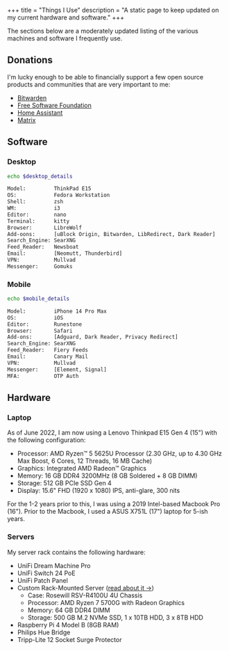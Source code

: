 +++
title = "Things I Use"
description = "A static page to keep updated on my current hardware and software."
+++

The sections below are a moderately updated listing of the various machines and 
software I frequently use.

## Donations

I'm lucky enough to be able to financially support a few open source products 
and communities that are very important to me:

- [Bitwarden](https://bitwarden.com)
- [Free Software Foundation](https://www.fsf.org)
- [Home Assistant](https://www.home-assistant.io)
- [Matrix](https://matrix.org)

## Software

### Desktop

```bash
echo $desktop_details
```

```bash
Model:         ThinkPad E15
OS:            Fedora Workstation
Shell:         zsh
WM:            i3
Editor:        nano
Terminal:      kitty
Browser:       LibreWolf
Add-oons:      [uBlock Origin, Bitwarden, LibRedirect, Dark Reader]
Search_Engine: SearXNG
Feed_Reader:   Newsboat
Email:         [Neomutt, Thunderbird]
VPN:           Mullvad
Messenger:     Gomuks
```

### Mobile

```bash
echo $mobile_details
```

```bash
Model:         iPhone 14 Pro Max
OS:            iOS
Editor:        Runestone
Browser:       Safari
Add-ons:       [Adguard, Dark Reader, Privacy Redirect]
Search_Engine: SearXNG
Feed_Reader:   Fiery Feeds
Email:         Canary Mail
VPN:           Mullvad
Messenger:     [Element, Signal]
MFA:           OTP Auth
```

## Hardware

### Laptop

As of June 2022, I am now using a Lenovo Thinkpad E15 Gen 4 (15") with the 
following configuration:

- Processor: AMD Ryzen™ 5 5625U Processor (2.30 GHz, up to 4.30 GHz Max Boost, 6 
Cores, 12 Threads, 16 MB Cache)
- Graphics: Integrated AMD Radeon™ Graphics
- Memory: 16 GB DDR4 3200MHz (8 GB Soldered + 8 GB DIMM)
- Storage: 512 GB PCIe SSD Gen 4
- Display: 15.6" FHD (1920 x 1080) IPS, anti-glare, 300 nits

For the 1-2 years prior to this, I was using a 2019 Intel-based Macbook Pro 
(16"). Prior to the Macbook, I used a ASUS X751L (17") laptop for 5-ish years.

### Servers

My server rack contains the following hardware:

- UniFi Dream Machine Pro
- UniFi Switch 24 PoE
- UniFi Patch Panel
- Custom Rack-Mounted Server ([read about it &rarr;](/blog/server-build/))
  - Case: Rosewill RSV-R4100U 4U Chassis
  - Processor: AMD Ryzen 7 5700G with Radeon Graphics
  - Memory: 64 GB DDR4 DIMM
  - Storage: 500 GB M.2 NVMe SSD, 1 x 10TB HDD, 3 x 8TB HDD
- Raspberry Pi 4 Model B (8GB RAM)
- Philips Hue Bridge
- Tripp-Lite 12 Socket Surge Protector
